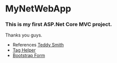 # MyNetWebApp
### This is my first ASP.Net Core MVC project.
Thanks you guys.

- References [Teddy Smith](https://youtube.com/playlist?list=PL82C6-O4XrHde_urqhKJHH-HTUfTK6siO)
- [Tag Helper](https://learn.microsoft.com/en-us/aspnet/core/mvc/views/tag-helpers/intro?view=aspnetcore-7.0)
- [Bootstrap Form](https://getbootstrap.com/docs/4.0/components/forms/)

